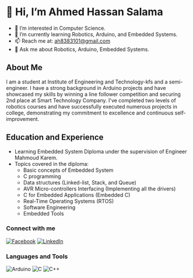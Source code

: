 # 👋 Hi, I’m Ahmed Hassan Salama

- 👀 I’m interested in Computer Science.
- 🌱 I’m currently learning Robotics, Arduino, and Embedded Systems.
- 📫 Reach me at: ah8383101@gmail.com
- 💬 Ask me about Robotics, Arduino, Embedded Systems.

## About Me
I am a student at Institute of Engineering and Technology-kfs and a semi-engineer. I have a strong background in Arduino projects and have showcased my skills by winning a line follower competition and securing 2nd place at Smart Technology Company. I've completed two levels of robotics courses and have successfully executed numerous projects in college, demonstrating my commitment to excellence and continuous self-improvement.

## Education and Experience
- Learning Embedded System Diploma under the supervision of Engineer Mahmoud Karem.
- Topics covered in the diploma:
  - Basic concepts of Embedded System
  - C programming
  - Data structures (Linked-list, Stack, and Queue)
  - AVR Micro-controllers Interfacing (Implementing all the drivers)
  - C for Embedded Applications (Embedded C)
  - Real-Time Operating Systems (RTOS)
  - Software Engineering
  - Embedded Tools



### Connect with me

[![Facebook](https://img.shields.io/badge/Facebook-1877F2?style=for-the-badge&logo=facebook&logoColor=white)](https://www.facebook.com/profile.php?id=100020823433187)
[![LinkedIn](https://img.shields.io/badge/LinkedIn-0A66C2?style=for-the-badge&logo=linkedin&logoColor=white)](https://www.linkedin.com/in/ahmed-hassan-376a9b1b5/)

### Languages and Tools

![Arduino](https://img.shields.io/badge/Arduino-00979D?style=for-the-badge&logo=arduino&logoColor=white)
![C](https://img.shields.io/badge/C-00599C?style=for-the-badge&logo=c&logoColor=white)
![C++](https://img.shields.io/badge/C++-00599C?style=for-the-badge&logo=c%2B%2B&logoColor=white)
<!---
Ahmed011001/Ahmed011001 is a ✨ special ✨ repository because its `README.md` (this file) appears on your GitHub profile.
You can click the Preview link to take a look at your changes.
--->
